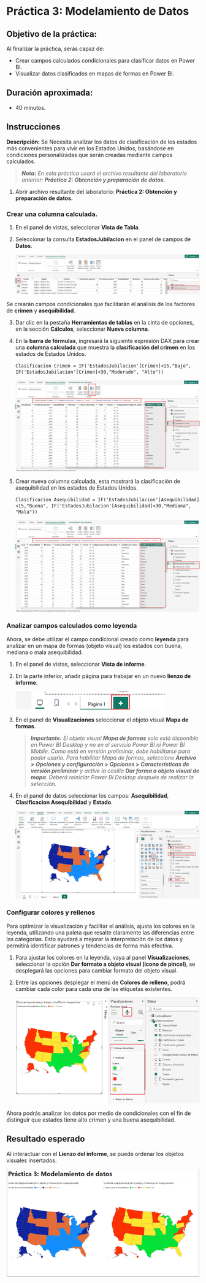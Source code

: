 # Práctica 3: Modelamiento de Datos

## Objetivo de la práctica:
Al finalizar la práctica, serás capaz de:
- Crear campos calculados condicionales para clasificar datos en Power BI.
- Visualizar datos clasificados en mapas de formas en Power BI.

## Duración aproximada:
- 40 minutos.

## Instrucciones 
<!-- Proporciona pasos detallados sobre cómo configurar y administrar sistemas, implementar soluciones de software, realizar pruebas de seguridad, o cualquier otro escenario práctico relevante para el campo de la tecnología de la información -->
**Descripción:** Se Necesita analizar los datos de clasificación de los estados más convenientes para vivir en los Estados Unidos, basándose en condiciones personalizadas que serán creadas mediante campos calculados.

> ***Nota:** En esta práctica usará el archivo resultante del laboratorio anterior: **Práctica 2: Obtención y preparación de datos.***

1. Abrir archivo resultante del laboratorio: **Práctica 2: Obtención y preparación de datos.**

### Crear una columna calculada. 

1. En el panel de vistas, seleccionar **Vista de Tabla**.
2. Seleccionar la consulta **EstadosJubilacion** en el panel de campos de **Datos**.

    ![EstadosJubilacion](/images/Capitulo3/img1.png)

Se crearán campos condicionales que facilitarán el análisis de los factores de **crimen** y **asequibilidad**.

3. Dar clic en la pestaña **Herramientas de tablas** en la cinta de opciones, en la sección **Cálculos**, seleccionar **Nueva columna**.
4. En la **barra de fórmulas**, ingresará la siguiente expresión DAX para crear una **columna calculada** que muestra la **clasificación del crimen** en los estados de Estados Unidos.

    ```dax  
    Clasificacion Crimen = IF('EstadosJubilacion'[Crimen]<15,"Bajo", IF('EstadosJubilacion'[Crimen]<30,"Moderado", "Alto"))
    ```
    ![Clasificacion Crimen](/images/Capitulo3/img2.png)
5. Crear nueva columna calculada, esta mostrará la clasificación de asequibilidad en los estados de Estados Unidos.

    ```dax  
    Clasificacion Asequibilidad = IF('EstadosJubilacion'[Asequibilidad]<15,"Buena", IF('EstadosJubilacion'[Asequibilidad]<30,"Mediana", "Mala"))
    ```
    ![Clasificacion Asequibilidad](/images/Capitulo3/img3.png)

### Analizar campos calculados como leyenda
Ahora, se debe utilizar el campo condicional creado como **leyenda** para analizar en un mapa de formas (objeto visual) los estados con buena, mediana o mala asequibilidad.

1. En el panel de vistas, seleccionar **Vista de informe**.
2. En la parte inferior, añadir página para trabajar en un nuevo **lienzo de informe**.

    ![img4](/images/Capitulo3/img4.png) 
3. En el panel de **Visualizaciones** seleccionar el objeto visual **Mapa de formas**.
    >***Importante:** El objeto visual **Mapa de formas** solo está disponible en Power BI Desktop y no en el servicio Power BI ni Power BI Mobile. Como está en versión preliminar, debe habilitarse para poder usarlo. Para habilitar Mapa de formas, seleccione **Archivo > Opciones y configuración > Opciones > Características de versión preliminar** y active la casilla **Dar forma a objeto visual de mapa**. Deberá reiniciar Power BI Desktop después de realizar la selección.*

4. En el panel de datos seleccionar los campos: **Asequibilidad**, **Clasificacion Asequibilidad** y **Estado**.
    
    ![Mapa de formas](/images/Capitulo3/img5.png)

### Configurar colores y rellenos
Para optimizar la visualización y facilitar el análisis, ajusta los colores en la leyenda, utilizando una paleta que resalte claramente las diferencias entre las categorías. Esto ayudará a mejorar la interpretación de los datos y permitirá identificar patrones y tendencias de forma más efectiva.

1. Para ajustar los colores en la leyenda, vaya al panel **Visualizaciones**, seleccionar la opción **Dar formato a objeto visual (icono de pincel)**, se desplegará las opciones para cambiar formato del objeto visual.  
2. Entre las opciones desplegar el menú de **Colores de relleno**, podrá cambiar cada color para cada una de las etiquetas existentes.

    ![img6](/images/Capitulo3/img6.png)

Ahora podrás analizar los datos por medio de condicionales con el fin de distinguir que estados tiene alto crimen y una buena asequibilidad.

## Resultado esperado

Al interactuar con el **Lienzo del informe**, se puede ordenar los objetos visuales insertados.

![img7](/images/Capitulo3/img7.png)